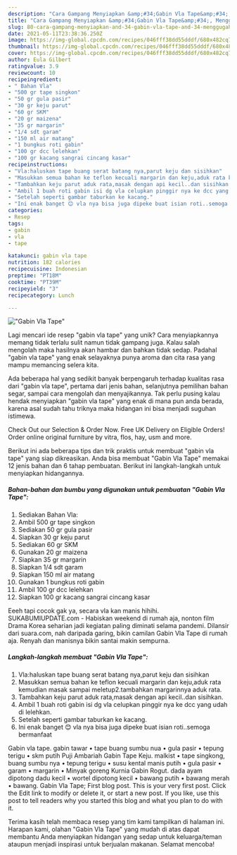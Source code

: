 ```yaml
---
description: "Cara Gampang Menyiapkan &amp;#34;Gabin Vla Tape&amp;#34;, Menggugah Selera"
title: "Cara Gampang Menyiapkan &amp;#34;Gabin Vla Tape&amp;#34;, Menggugah Selera"
slug: 80-cara-gampang-menyiapkan-and-34-gabin-vla-tape-and-34-menggugah-selera
date: 2021-05-11T23:38:36.250Z
image: https://img-global.cpcdn.com/recipes/046fff38dd55dddf/680x482cq70/gabin-vla-tape-foto-resep-utama.jpg
thumbnail: https://img-global.cpcdn.com/recipes/046fff38dd55dddf/680x482cq70/gabin-vla-tape-foto-resep-utama.jpg
cover: https://img-global.cpcdn.com/recipes/046fff38dd55dddf/680x482cq70/gabin-vla-tape-foto-resep-utama.jpg
author: Eula Gilbert
ratingvalue: 3.9
reviewcount: 10
recipeingredient:
- " Bahan Vla"
- "500 gr tape singkon"
- "50 gr gula pasir"
- "30 gr keju parut"
- "60 gr SKM"
- "20 gr maizena"
- "35 gr margarin"
- "1/4 sdt garam"
- "150 ml air matang"
- "1 bungkus roti gabin"
- "100 gr dcc lelehkan"
- "100 gr kacang sangrai cincang kasar"
recipeinstructions:
- "Vla:haluskan tape buang serat batang nya,parut keju dan sisihkan"
- "Masukkan semua bahan ke teflon kecuali margarin dan keju,aduk rata kemudian masak sampai meletup2.tambahkan margarinnya aduk rata."
- "Tambahkan keju parut aduk rata,masak dengan api kecil..dan sisihkan."
- "Ambil 1 buah roti gabin isi dg vla celupkan pinggir nya ke dcc yang udah di lelehkan."
- "Setelah seperti gambar taburkan ke kacang."
- "Ini enak banget 😊 vla nya bisa juga dipeke buat isian roti..semoga bermanfaat"
categories:
- Resep
tags:
- gabin
- vla
- tape

katakunci: gabin vla tape 
nutrition: 182 calories
recipecuisine: Indonesian
preptime: "PT18M"
cooktime: "PT39M"
recipeyield: "3"
recipecategory: Lunch

---
```



![&#34;Gabin Vla Tape&#34;](https://img-global.cpcdn.com/recipes/046fff38dd55dddf/680x482cq70/gabin-vla-tape-foto-resep-utama.jpg)

Lagi mencari ide resep &#34;gabin vla tape&#34; yang unik? Cara menyiapkannya memang tidak terlalu sulit namun tidak gampang juga. Kalau salah mengolah maka hasilnya akan hambar dan bahkan tidak sedap. Padahal &#34;gabin vla tape&#34; yang enak selayaknya punya aroma dan cita rasa yang mampu memancing selera kita.

Ada beberapa hal yang sedikit banyak berpengaruh terhadap kualitas rasa dari &#34;gabin vla tape&#34;, pertama dari jenis bahan, selanjutnya pemilihan bahan segar, sampai cara mengolah dan menyajikannya. Tak perlu pusing kalau hendak menyiapkan &#34;gabin vla tape&#34; yang enak di mana pun anda berada, karena asal sudah tahu triknya maka hidangan ini bisa menjadi suguhan istimewa.

Check Out our Selection &amp; Order Now. Free UK Delivery on Eligible Orders! Order online original furniture by vitra, flos, hay, usm and more.


Berikut ini ada beberapa tips dan trik praktis untuk membuat &#34;gabin vla tape&#34; yang siap dikreasikan. Anda bisa membuat &#34;Gabin Vla Tape&#34; memakai 12 jenis bahan dan 6 tahap pembuatan. Berikut ini langkah-langkah untuk menyiapkan hidangannya.

<!--inarticleads1-->

##### Bahan-bahan dan bumbu yang digunakan untuk pembuatan &#34;Gabin Vla Tape&#34;:

1. Sediakan  Bahan Vla:
1. Ambil 500 gr tape singkon
1. Sediakan 50 gr gula pasir
1. Siapkan 30 gr keju parut
1. Sediakan 60 gr SKM
1. Gunakan 20 gr maizena
1. Siapkan 35 gr margarin
1. Siapkan 1/4 sdt garam
1. Siapkan 150 ml air matang
1. Gunakan 1 bungkus roti gabin
1. Ambil 100 gr dcc lelehkan
1. Siapkan 100 gr kacang sangrai cincang kasar


Eeeh tapi cocok gak ya, secara vla kan manis hihihi. SUKABUMIUPDATE.com - Habiskan weekend di rumah aja, nonton film Drama Korea seharian jadi kegiatan paling diminati selama pandemi. Dilansir dari suara.com, nah daripada garing, bikin camilan Gabin Vla Tape di rumah aja. Renyah dan manisnya bikin santai makin sempurna. 

<!--inarticleads2-->

##### Langkah-langkah membuat &#34;Gabin Vla Tape&#34;:

1. Vla:haluskan tape buang serat batang nya,parut keju dan sisihkan
1. Masukkan semua bahan ke teflon kecuali margarin dan keju,aduk rata kemudian masak sampai meletup2.tambahkan margarinnya aduk rata.
1. Tambahkan keju parut aduk rata,masak dengan api kecil..dan sisihkan.
1. Ambil 1 buah roti gabin isi dg vla celupkan pinggir nya ke dcc yang udah di lelehkan.
1. Setelah seperti gambar taburkan ke kacang.
1. Ini enak banget 😊 vla nya bisa juga dipeke buat isian roti..semoga bermanfaat


Gabin vla tape. gabin tawar • tape buang sumbu nua • gula pasir • tepung terigu • skm putih Puji Ambariah Gabin Tape Keju. malkist • tape singkong, buang sumbu nya • tepung terigu • susu kental manis putih • gula pasir • garam • margarin • Minyak goreng Kurnia Gabin Rogut. dada ayam dipotong dadu kecil • wortel dipotong kecil • bawang putih • bawang merah • bawang. Gabin Vla Tape; First blog post. This is your very first post. Click the Edit link to modify or delete it, or start a new post. If you like, use this post to tell readers why you started this blog and what you plan to do with it. 

Terima kasih telah membaca resep yang tim kami tampilkan di halaman ini. Harapan kami, olahan &#34;Gabin Vla Tape&#34; yang mudah di atas dapat membantu Anda menyiapkan hidangan yang sedap untuk keluarga/teman ataupun menjadi inspirasi untuk berjualan makanan. Selamat mencoba!
